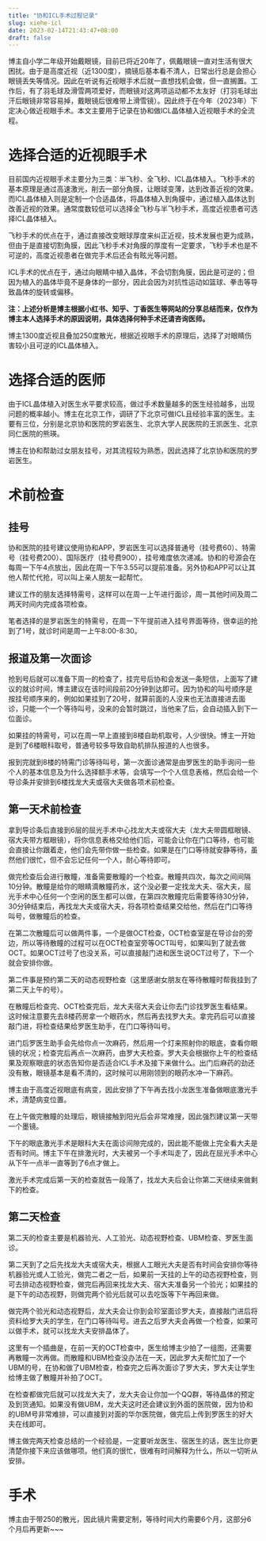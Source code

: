 ```yaml
---
title: "协和ICL手术过程记录"
slug: xiehe-icl
date: 2023-02-14T21:43:47+08:00
draft: false
---
```



博主自小学二年级开始戴眼镜，目前已将近20年了，佩戴眼镜一直对生活有很大困扰。由于是高度近视（近1300度），摘镜后基本看不清人，日常出行总是会担心眼镜丢失等情况。因此在听说有近视眼手术后就一直想找机会做，但一直搁置。工作后，有了羽毛球及滑雪两项爱好，而眼镜对这两项运动都不太友好（打羽毛球出汗后眼镜非常容易掉，戴眼镜后很难带上滑雪镜）。因此终于在今年（2023年）下定决心做近视眼手术。本文主要用于记录在协和做ICL晶体植入近视眼手术的全流程。

<!--more-->

# 选择合适的近视眼手术

目前国内近视眼手术主要分为三类：半飞秒、全飞秒、ICL晶体植入。飞秒手术的基本原理是通过高速激光，削去一部分角膜，让眼球变薄，达到改善近视的效果。而ICL晶体植入则是定制一个合适晶体，将晶体植入到角膜中，通过植入晶体达到改善近视的效果。通常度数较低可以选择全飞秒与半飞秒手术，高度近视患者可选择ICL晶体植入。

飞秒手术的优点在于，通过直接改变眼球厚度来纠正近视，技术发展也更为成熟，但由于是直接切割角膜，因此飞秒手术对角膜的厚度有一定要求，飞秒手术也是不可逆的，高度近视患者在做完手术后还会有眩光等问题。

ICL手术的优点在于，通过向眼睛中植入晶体，不会切割角膜，因此是可逆的；但因为植入的晶体毕竟不是身体的一部分，因此会因为对抗性运动如篮球、拳击等导致晶体的旋转或偏移。

**注：上述分析是博主根据小红书、知乎、丁香医生等网站的分享总结而来，仅作为博主本人选择手术的原因说明，具体选择何种手术还请咨询医师。**

博主1300度近视且叠加250度散光，根据近视眼手术的原理后，选择了对眼睛伤害较小且可逆的ICL晶体植入。

# 选择合适的医师

由于ICL晶体植入对医生水平要求较高，做过手术数量越多的医生经验越多，出现问题的概率越小。博主在北京工作，调研了下北京可做ICL且经验丰富的医生。主要有三位，分别是北京协和医院的罗岩医生、北京大学人民医院的王凯医生、北京同仁医院的熊瑛。

博主在协和帮助过女朋友挂号，对其流程较为熟悉，因此选择了北京协和医院的罗岩医生。

# 术前检查

## 挂号

协和医院的挂号建议使用协和APP，罗岩医生可以选择普通号（挂号费60）、特需号（挂号费200）、国际医疗（挂号费900），挂号难度依次递减。协和的号源会在每周一下午4点放出，因此在周一下午3.55可以提前准备。另外协和APP可以让其他人帮忙代抢，可以叫上亲人朋友一起帮忙。

建议工作的朋友选择特需号，这样可以在周一上午进行面诊，周一其他时间及周二两天时间内完成各项检查。

笔者选择的是罗岩医生的特需号，在周一下午提前进入挂号界面等待，很幸运的抢到了1号，就诊时间是周一上午8:00-8:30。

## 报道及第一次面诊

抢到号后就可以准备下周一的检查了，挂完号后协和会发送一条短信，上面写了建议的就诊时间，博主建议在该时间段前20分钟到达即可。因为协和的叫号顺序是按挂号顺序来的，例如如果挂到了20号，就算前面的人没来也无法直接进去面诊，只能一个一个等待叫号，没来的会暂时跳过，当他来了后，会自动插入到下一位面诊。

如果挂的特需号，可以在周一早上直接到8楼自助机取号，人少很快。博主一开始是到了6楼眼科取号，普通号较多导致自助机排队报道的人也很多。

报到完就到8楼的特需门诊等待叫号，第一次面诊通常是由罗医生的助手询问一些个人的基本信息及为什么选择额手术等，会填写一个个人信息表格，然后会给一个导诊条并安排到6楼找龙大夫或宿大夫做各项术前检查。

## 第一天术前检查

拿到导诊条后直接到6层的屈光手术中心找龙大夫或宿大夫（龙大夫带圆框眼镜、宿大夫带方框眼镜），将你信息表格交给他们后，可能会让你在门口等待，也可能会直接让你跟着走，他们会先带你做一些检查。如果是在门口等待就安静等待，虽然他们很忙，但不会忘记任何一个人，耐心等待即可。

做完检查后会进行散瞳，准备需要散瞳的一个检查。散瞳共四次，每次之间间隔10分钟。散瞳是给你的眼睛滴散瞳药水，这个没必要一定找龙大夫、宿大夫，屈光手术中心任何一个空闲的医生都可以做，在第四次散瞳完后需要等待30分钟，30分钟结束后，再找龙大夫或宿大夫，将各项检查结果交给他，然后在门口等待叫号，做散瞳后的检查。

在第二次散瞳后可以做两件事，一个是做OCT检查，OCT检查室是在导诊台的旁边，所以等待散瞳的过程可以在OCT检查室旁等OCT叫号，如果叫到了就去做OCT。如果OCT过号了也没关系，可以直接敲门进和医生说OCT过号了，下一个就会安排你做。

第二件事是预约第二天的动态视野检查（这里感谢女朋友在等待散瞳时帮我挂到了第二天上午的号）。

在散瞳后检查完、OCT检查完后，龙大夫宿大夫会让你去门诊找罗医生看结果。这时候注意要先去8楼药房拿一个眼药水，然后再去找罗大夫。拿完药后可以直接敲门进，将检查结果给罗医生助手，在门口等待叫号。

进门后罗医生助手会先给你点一次麻药，然后用一个灯来照射你的眼底，查看你眼镜的状况；检查完后再点一次麻药，由罗大夫检查。罗大夫会根据你上午的检查结果及观察眼底的状态告知你是否适合ICL手术及接下来做什么。出门后麻药的劲还没有散，眼镜基本是看不清的，这时候可以用刚领到的眼药水冲一下麻药。

博主由于高度近视眼底有病变，因此安排了下午再去找小龙医生准备做眼底激光手术，清楚病变位置。

在上午做完散瞳的处理后，眼镜接触到阳光后会非常难搜，因此强烈建议第一天带一个墨镜。

下午的眼底激光手术是眼科大夫在面诊间隙完成的，因此能不能做上完全看大夫是否有时间。博主下午在排激光时，大夫被另一个手术叫走了，因此在屈光手术中心从下午一点半一直等到了6点才做上。

激光手术完成后第一天的检查就告一段落了，找龙大夫后会让你第二天继续来做剩下的检查。

## 第二天检查

第二天的检查主要是机器验光、人工验光、动态视野检查、UBM检查、罗医生面诊。

第二天到了之后先找龙大夫或宿大夫，根据人工眼光大夫是否有时间会安排你等待机器验光或人工验光，做完二者之一后，如果前一天挂的上午的动态视野检查，则可去排动态视野检查，做完后再回来找龙大夫、宿大夫准备另一个验光；如果挂的是下午的动态视野，则做完两个验光后就可以去吃饭等下午再回来做。

做完两个验光和动态视野后，龙大夫会让你到会珍室面诊罗大夫，直接敲门进后将资料给罗大夫的学生，在门口等待叫号。进去之后罗大夫会再做一个检查，如果可以做手术，就可以找龙大夫安排晶体了。

这里有一个插曲是，在前一天的OCT检查中，医生给博主少拍了一组图，还需要再散瞳一次再做。而散瞳和UBM检查没办法在一天，因此罗大夫帮忙加了一个UBM的号，在协和做了UBM检查，检查完之后再次面诊了罗大夫，罗大夫让学生给博主做了散瞳并补拍了OCT。

在检查都做完后就可以找龙大夫了，龙大夫会让你加一个QQ群，等待晶体的预定及到货通知。如果没有做UBM，龙大夫这时还会建议到外面的医院做，因为协和的UBM号非常难排，可以直接到对面的华尔医院做，做完后上传到罗医生的好大夫在线即可。

博主做完两天检查总结的一个经验是，一定要听龙医生、宿医生的话，医生比你更清楚你接下来应该做哪项。他们真的很忙，很难有时间解释为什么，所以一切听从安排。

# 手术

博主由于带250的散光，因此镜片需要定制，等待时间大约需要6个月，这部分6个月后再更新~~~




